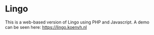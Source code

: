 Lingo
=====

This is a web-based version of Lingo using PHP and Javascript.
A demo can be seen here: https://lingo.koenvh.nl